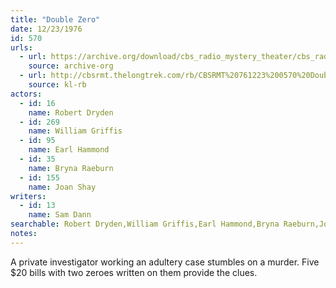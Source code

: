 ```yaml
---
title: "Double Zero"
date: 12/23/1976
id: 570
urls: 
  - url: https://archive.org/download/cbs_radio_mystery_theater/cbs_radio_mystery_theater-0551-0600.zip/cbs_radio_mystery_theater-0551-0600%2Fcbsrmt_0570_double_zero.mp3
    source: archive-org
  - url: http://cbsrmt.thelongtrek.com/rb/CBSRMT%20761223%200570%20Double%20Zero_wbbm_rb%20Hot.mp3
    source: kl-rb
actors:  
  - id: 16
    name: Robert Dryden  
  - id: 269
    name: William Griffis  
  - id: 95
    name: Earl Hammond  
  - id: 35
    name: Bryna Raeburn  
  - id: 155
    name: Joan Shay
writers:  
  - id: 13
    name: Sam Dann
searchable: Robert Dryden,William Griffis,Earl Hammond,Bryna Raeburn,Joan Shay Sam Dann
notes:  
---
```

A private investigator working an adultery case stumbles on a murder. Five $20 bills with two zeroes written on them provide the clues.